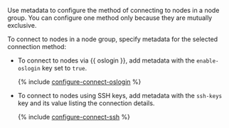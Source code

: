 Use metadata to configure the method of connecting to nodes in a node group. You can configure one method only because they are mutually exclusive.

To connect to nodes in a node group, specify metadata for the selected connection method:

* To connect to nodes via {{ oslogin }}, add metadata with the `enable-oslogin` key set to `true`.

   {% include [configure-connect-oslogin](./configure-connect-oslogin.md) %}

* To connect to nodes using SSH keys, add metadata with the `ssh-keys` key and its value listing the connection details.

   {% include [configure-connect-ssh](./configure-connect-ssh.md) %}
